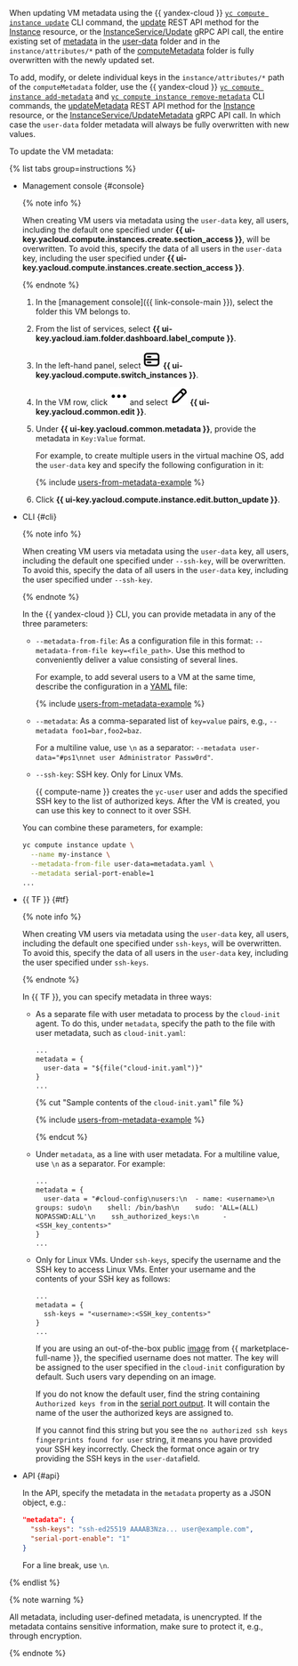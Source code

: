 When updating VM metadata using the {{ yandex-cloud }} [`yc compute instance update`](../../../cli/cli-ref/compute/cli-ref/instance/update.md) CLI command, the [update](../../../compute/api-ref/Instance/update.md) REST API method for the [Instance](../../../compute/api-ref/Instance/index.md) resource, or the [InstanceService/Update](../../../compute/api-ref/grpc/Instance/update.md) gRPC API call, the entire existing set of [metadata](../../../compute/concepts/vm-metadata.md) in the [user-data](../../../compute/concepts/metadata/directories.md#dir-user) folder and in the `instance/attributes/*` path of the [computeMetadata](../../../compute/concepts/metadata/directories.md#dir-compute) folder is fully overwritten with the newly updated set.

To add, modify, or delete individual keys in the `instance/attributes/*` path of the `computeMetadata` folder, use the {{ yandex-cloud }} [`yc compute instance add-metadata`](../../../cli/cli-ref/compute/cli-ref/instance/add-metadata.md) and [`yc compute instance remove-metadata`](../../../cli/cli-ref/compute/cli-ref/instance/remove-metadata.md) CLI commands, the [updateMetadata](../../../compute/api-ref/Instance/updateMetadata.md) REST API method for the [Instance](../../../compute/api-ref/Instance/index.md) resource, or the [InstanceService/UpdateMetadata](../../../compute/api-ref/grpc/Instance/updateMetadata.md) gRPC API call. In which case the `user-data` folder metadata will always be fully overwritten with new values.

To update the VM metadata:

{% list tabs group=instructions %}

- Management console {#console}

  {% note info %}

  When creating VM users via metadata using the `user-data` key, all users, including the default one specified under **{{ ui-key.yacloud.compute.instances.create.section_access }}**, will be overwritten. To avoid this, specify the data of all users in the `user-data` key, including the user specified under **{{ ui-key.yacloud.compute.instances.create.section_access }}**.

  {% endnote %}

  1. In the [management console]({{ link-console-main }}), select the folder this VM belongs to.
  1. From the list of services, select **{{ ui-key.yacloud.iam.folder.dashboard.label_compute }}**.
  1. In the left-hand panel, select ![image](../../../_assets/console-icons/server.svg) **{{ ui-key.yacloud.compute.switch_instances }}**.
  1. In the VM row, click ![image](../../../_assets/console-icons/ellipsis.svg) and select ![image](../../../_assets/console-icons/pencil.svg) **{{ ui-key.yacloud.common.edit }}**.
  1. Under **{{ ui-key.yacloud.common.metadata }}**, provide the metadata in `Key:Value` format.

      For example, to create multiple users in the virtual machine OS, add the `user-data` key and specify the following configuration in it:

      {% include [users-from-metadata-example](../users-from-metadata-example.md) %}

  1. Click **{{ ui-key.yacloud.compute.instance.edit.button_update }}**.

- CLI {#cli}

  {% note info %}

  When creating VM users via metadata using the `user-data` key, all users, including the default one specified under `--ssh-key`, will be overwritten. To avoid this, specify the data of all users in the `user-data` key, including the user specified under `--ssh-key`.

  {% endnote %}

  In the {{ yandex-cloud }} CLI, you can provide metadata in any of the three parameters:

  * `--metadata-from-file`: As a configuration file in this format: `--metadata-from-file key=<file_path>`. Use this method to conveniently deliver a value consisting of several lines.

      For example, to add several users to a VM at the same time, describe the configuration in a [YAML](https://yaml.org/) file:

      {% include [users-from-metadata-example](../users-from-metadata-example.md) %}

  * `--metadata`: As a comma-separated list of `key=value` pairs, e.g., `--metadata foo1=bar,foo2=baz`.

      For a multiline value, use `\n` as a separator: `--metadata user-data="#ps1\nnet user Administrator Passw0rd"`.
  * `--ssh-key`: SSH key. Only for Linux VMs.

    {{ compute-name }} creates the `yc-user` user and adds the specified SSH key to the list of authorized keys. After the VM is created, you can use this key to connect to it over SSH.

  You can combine these parameters, for example:

  ```bash
  yc compute instance update \
    --name my-instance \
    --metadata-from-file user-data=metadata.yaml \
    --metadata serial-port-enable=1
  ...
  ```

- {{ TF }} {#tf}

  {% note info %}

  When creating VM users via metadata using the `user-data` key, all users, including the default one specified under `ssh-keys`, will be overwritten. To avoid this, specify the data of all users in the `user-data` key, including the user specified under `ssh-keys`.

  {% endnote %}

  In {{ TF }}, you can specify metadata in three ways:
  * As a separate file with user metadata to process by the `cloud-init` agent. To do this, under `metadata`, specify the path to the file with user metadata, such as `cloud-init.yaml`:

    ```hcl
    ...
    metadata = {
      user-data = "${file("cloud-init.yaml")}"
    }
    ...
    ```

    {% cut "Sample contents of the `cloud-init.yaml`" file %}

    {% include [users-from-metadata-example](../users-from-metadata-example.md) %}

    {% endcut %}

  * Under `metadata`, as a line with user metadata. For a multiline value, use `\n` as a separator. For example:

    ```hcl
    ...
    metadata = {
      user-data = "#cloud-config\nusers:\n  - name: <username>\n    groups: sudo\n    shell: /bin/bash\n    sudo: 'ALL=(ALL) NOPASSWD:ALL'\n    ssh_authorized_keys:\n      - <SSH_key_contents>"
    }
    ...
    ```

  * Only for Linux VMs. Under `ssh-keys`, specify the username and the SSH key to access Linux VMs. Enter your username and the contents of your SSH key as follows:

    ```hcl
    ...
    metadata = {
      ssh-keys = "<username>:<SSH_key_contents>"
    }
    ...
    ```

    If you are using an out-of-the-box public [image](../../../compute/concepts/image.md) from {{ marketplace-full-name }}, the specified username does not matter. The key will be assigned to the user specified in the `cloud-init` configuration by default. Such users vary depending on an image.

    If you do not know the default user, find the string containing `Authorized keys from` in the [serial port output](../../../compute/operations/vm-info/get-serial-port-output.md). It will contain the name of the user the authorized keys are assigned to.

    If you cannot find this string but you see the `no authorized ssh keys fingerprints found for user` string, it means you have provided your SSH key incorrectly. Check the format once again or try providing the SSH keys in the `user-data`field.

- API {#api}

  In the API, specify the metadata in the `metadata` property as a JSON object, e.g.:

  ```json
  "metadata": {
    "ssh-keys": "ssh-ed25519 AAAAB3Nza... user@example.com",
    "serial-port-enable": "1"
  }
  ```

  For a line break, use `\n`.

{% endlist %}

{% note warning %}

All metadata, including user-defined metadata, is unencrypted. If the metadata contains sensitive information, make sure to protect it, e.g., through encryption.

{% endnote %}